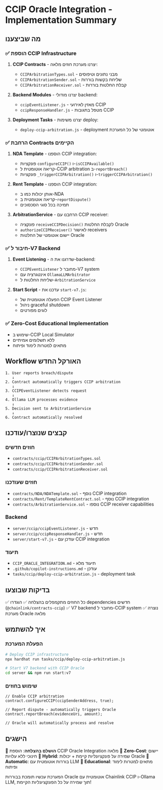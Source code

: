 # CCIP Oracle Integration - Implementation Summary

## מה שביצענו

### ✅ הוספת CCIP Infrastructure

1. **CCIP Contracts** - יצרנו מערכת חוזים מלאה:
   - `CCIPArbitrationTypes.sol` - מבני נתונים וטיפוסים
   - `CCIPArbitrationSender.sol` - שליחת בקשות בוררות
   - `CCIPArbitrationReceiver.sol` - קבלת החלטות בוררות

2. **Backend Modules** - יצרנו מודולי backend:
   - `ccipEventListener.js` - מאזין לאירועי CCIP
   - `ccipResponseHandler.js` - מטפל בתגובות CCIP

3. **Deployment Tasks** - יצרנו משימות deploy:
   - `deploy-ccip-arbitration.js` - deployment אוטומטי של כל המערכת

### ✅ הרחבת Contracts הקיימים

1. **NDA Template** - הוספנו CCIP integration:
   - פונקציות `configureCCIP()` ו-`isCCIPAvailable()`
   - קריאה אוטומטית ל-CCIP arbitration ב-`reportBreach()`
   - פונקציות `_triggerCCIPArbitration()` ו-`triggerCCIPArbitration()`

2. **Rent Template** - הוספנו CCIP integration:
   - אותן יכולות כמו ב-NDA
   - קריאה אוטומטית ב-`reportDispute()`
   - תמיכה בכל סוגי הסכסוכים

3. **ArbitrationService** - הרחבנו עם CCIP receiver:
   - פונקציה `receiveCCIPDecision()` לקבלת החלטות Oracle
   - `authorizeCCIPReceiver()` לאישור receivers
   - יישום אוטומטי של החלטות Oracle

### ✅ חיבור ל-V7 Backend

1. **Event Listening** - שדרגנו את ה-backend:
   - `CCIPEventListener` מחובר ל-V7 system
   - אינטגרציה עם `OllamaLLMArbitrator`
   - שליחת החלטות ל-`ArbitrationService`

2. **Start Script** - עדכנו את `start-v7.js`:
   - הפעלה אוטומטית של CCIP Event Listener
   - ניהול graceful shutdown
   - לוגים מפורטים

### ✅ Zero-Cost Educational Implementation

- שימוש ב-CCIP Local Simulator
- ללא תשלומים אמיתיים
- מתאים למטרות לימוד ופיתוח

## Workflow האורקל החדש

```
1. User reports breach/dispute
   ↓
2. Contract automatically triggers CCIP arbitration
   ↓
3. CCIPEventListener detects request
   ↓
4. Ollama LLM processes evidence
   ↓
5. Decision sent to ArbitrationService
   ↓
6. Contract automatically resolved
```

## קבצים שנוצרו/עודכנו

### חוזים חדשים
- `contracts/ccip/CCIPArbitrationTypes.sol`
- `contracts/ccip/CCIPArbitrationSender.sol`
- `contracts/ccip/CCIPArbitrationReceiver.sol`

### חוזים שעודכנו
- `contracts/NDA/NDATemplate.sol` - נוסף CCIP integration
- `contracts/Rent/TemplateRentContract.sol` - נוסף CCIP integration
- `contracts/ArbitrationService.sol` - נוספו CCIP receiver capabilities

### Backend
- `server/ccip/ccipEventListener.js` - חדש
- `server/ccip/ccipResponseHandler.js` - חדש
- `server/start-v7.js` - עודכן עם CCIP integration

### תיעוד
- `CCIP_ORACLE_INTEGRATION.md` - תיעוד מלא
- `.github/copilot-instructions.md` - עודכן
- `tasks/ccip/deploy-ccip-arbitration.js` - deployment task

## בדיקות שבוצעו

✅ כל החוזים מתקמפלים בהצלחה
✅ הוגדרו dependencies חדשים (`@chainlink/contracts-ccip`)
✅ V7 backend מחובר ל-CCIP system
✅ נוצרה מערכת Oracle מלאה

## איך להשתמש

### הפעלת המערכת
```bash
# Deploy CCIP infrastructure
npx hardhat run tasks/ccip/deploy-ccip-arbitration.js

# Start V7 backend with CCIP Oracle
cd server && npm run start:v7
```

### שימוש בחוזים
```solidity
// Enable CCIP arbitration
contract.configureCCIP(ccipSenderAddress, true);

// Report dispute - automatically triggers Oracle
contract.reportBreach(evidenceUri, amount);

// Oracle will automatically process and resolve
```

## הישגים

🎯 **הושלם בהצלחה**: הוספת CCIP Oracle Integration מלאה
🎯 **Zero-Cost**: יישום חינוכי ללא עלויות
🎯 **Hybrid**: שמירה על פונקציונליות קיימת + יכולות Oracle
🎯 **Automatic**: בוררות אוטומטית עם LLM
🎯 **Educational**: מתאים למטרות לימוד ופיתוח

המערכת עכשיו תומכת בבוררות Oracle אוטומטית עם Chainlink CCIP ו-Ollama LLM, תוך שמירה על כל הפונקציונליות הקיימת!